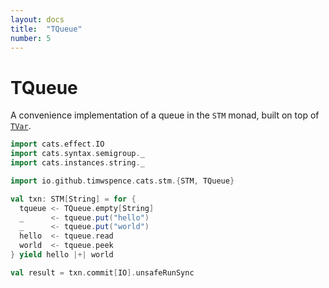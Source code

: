 ```yaml
---
layout: docs
title:  "TQueue"
number: 5
---
```


# TQueue

A convenience implementation of a queue in the `STM` monad, built on top of
[`TVar`](tvar.html).

```scala mdoc
import cats.effect.IO
import cats.syntax.semigroup._
import cats.instances.string._

import io.github.timwspence.cats.stm.{STM, TQueue}

val txn: STM[String] = for {
  tqueue <- TQueue.empty[String]
  _      <- tqueue.put("hello")
  _      <- tqueue.put("world")
  hello  <- tqueue.read
  world  <- tqueue.peek
} yield hello |+| world

val result = txn.commit[IO].unsafeRunSync
```

